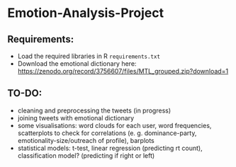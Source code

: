 # Emotion-Analysis-Project

## Requirements:
- Load the required libraries in R ```requirements.txt```
- Download the emotional dictionary here: https://zenodo.org/record/3756607/files/MTL_grouped.zip?download=1

## TO-DO:
- cleaning and preprocessing the tweets (in progress)
- joining tweets with emotional dictionary 
- some visualisations: word clouds for each user, word frequencies, scatterplots to check for correlations (e. g. dominance-party, emotionality-size/outreach of profile), barplots
- statistical models: t-test, linear regression (predicting rt count), classification model? (predicting if right or left)
